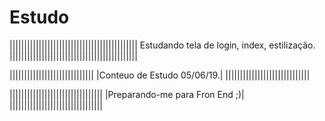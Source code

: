 # Estudo
||||||||||||||||||||||||||||||||||||||||||||
Estudando tela de login, index, estilização.
||||||||||||||||||||||||||||||||||||||||||||


|||||||||||||||||||||||||||||
|Conteuo de Estudo 05/06/19.|
|||||||||||||||||||||||||||||

||||||||||||||||||||||||||||||||
|Preparando-me para Fron End ;)|
||||||||||||||||||||||||||||||||
